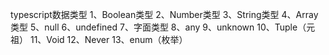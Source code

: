 typescript数据类型
1、Boolean类型
2、Number类型
3、String类型
4、Array类型
5、null
6、undefined
7、字面类型
8、any
9、unknown
10、Tuple（元祖）
11、Void
12、Never
13、enum（枚举）
